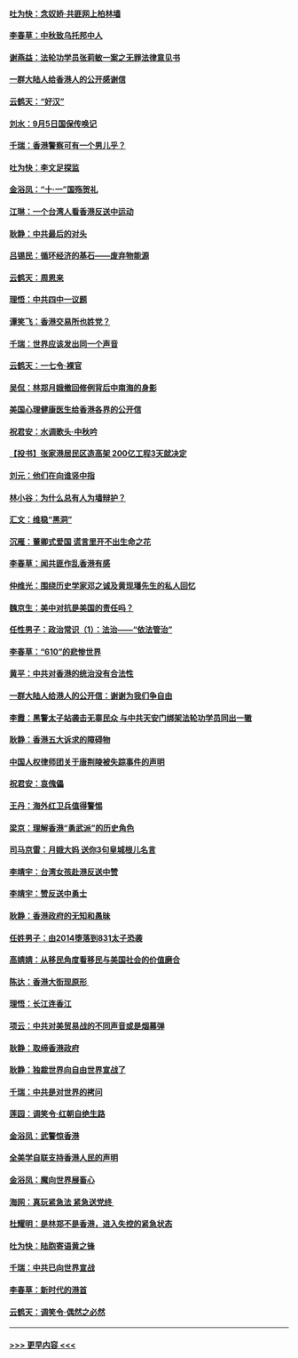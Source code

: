 #### [吐为快：念奴娇‧共匪网上柏林墙](../pages/nsc993/n11519122.md?t=09131333) 
#### [李春草：中秋致乌托邦中人](../pages/nsc993/n11518776.md?t=09131333) 
#### [谢燕益：法轮功学员张莉敏一案之无罪法律意见书](../pages/nsc993/n11517600.md?t=09131333) 
#### [一群大陆人给香港人的公开感谢信](../pages/nsc993/n11514797.md?t=09131333) 
#### [云鹤天：“好汉”](../pages/nsc993/n11513536.md?t=09131333) 
#### [刘水：9月5日国保传唤记](../pages/nsc993/n11513460.md?t=09131333) 
#### [千瑞：香港警察可有一个男儿乎？](../pages/nsc993/n11513109.md?t=09131333) 
#### [吐为快：李文足探监](../pages/nsc993/n11509622.md?t=09131333) 
#### [金浴凤：“十‧一”国殇贺礼](../pages/nsc993/n11509593.md?t=09131333) 
#### [江琳：一个台湾人看香港反送中运动](../pages/nsc993/n11509211.md?t=09131333) 
#### [耿静：中共最后的对头](../pages/nsc993/n11508308.md?t=09131333) 
#### [吕锡民：循环经济的基石——废弃物能源](../pages/nsc993/n11508212.md?t=09131333) 
#### [云鹤天：周恩来](../pages/nsc993/n11508055.md?t=09131333) 
#### [理悟：中共四中一议题](../pages/nsc993/n11507782.md?t=09131333) 
#### [谭笑飞：香港交易所也姓党？](../pages/nsc993/n11507753.md?t=09131333) 
#### [千瑞：世界应该发出同一个声音](../pages/nsc993/n11507290.md?t=09131333) 
#### [云鹤天：一七令‧裸官](../pages/nsc993/n11507177.md?t=09131333) 
#### [吴侃：林郑月娥撤回修例背后中南海的身影](../pages/nsc993/n11506876.md?t=09131333) 
#### [美国心理健康医生给香港各界的公开信](../pages/nsc993/n11506809.md?t=09131333) 
#### [祝君安：水调歌头‧中秋吟](../pages/nsc993/n11506758.md?t=09131333) 
#### [【投书】张家港居民区造高架 200亿工程3天就决定](../pages/nsc993/n11506682.md?t=09131333) 
#### [刘元：他们在向谁竖中指](../pages/nsc993/n11505384.md?t=09131333) 
#### [林小谷：为什么总有人为墙辩护？](../pages/nsc993/n11505226.md?t=09131333) 
#### [汇文：维稳“黑洞”](../pages/nsc993/n11504347.md?t=09131333) 
#### [沉雁：董卿式爱国 谎言里开不出生命之花](../pages/nsc993/n11503215.md?t=09131333) 
#### [李春草：闻共匪作乱香港有感](../pages/nsc993/n11503072.md?t=09131333) 
#### [仲维光：围绕历史学家邓之诚及黄现璠先生的私人回忆](../pages/nsc993/n11501330.md?t=09131333) 
#### [魏京生：美中对抗是美国的责任吗？](../pages/nsc993/n11500723.md?t=09131333) 
#### [任性男子：政治常识（1）：法治——“依法管治”](../pages/nsc993/n11500791.md?t=09131333) 
#### [李春草：“610”的悲惨世界](../pages/nsc993/n11501141.md?t=09131333) 
#### [黄平：中共对香港的统治没有合法性](../pages/nsc993/n11499473.md?t=09131333) 
#### [一群大陆人给港人的公开信：谢谢为我们争自由](../pages/nsc993/n11500402.md?t=09131333) 
#### [李霞：黑警太子站袭击无辜民众 与中共天安门绑架法轮功学员同出一辙](../pages/nsc993/n11499805.md?t=09131333) 
#### [耿静：香港五大诉求的障碍物](../pages/nsc993/n11497578.md?t=09131333) 
#### [中国人权律师团关于唐荆陵被失踪事件的声明](../pages/nsc993/n11500014.md?t=09131333) 
#### [祝君安：哀傀儡](../pages/nsc993/n11499776.md?t=09131333) 
#### [王丹：海外红卫兵值得警惕](../pages/nsc993/n11498138.md?t=09131333) 
#### [梁京：理解香港“勇武派”的历史角色](../pages/nsc993/n11498006.md?t=09131333) 
#### [司马京雷：月娥大妈  送你3句皇城根儿名言](../pages/nsc993/n11497885.md?t=09131333) 
#### [李靖宇：台湾女孩赴港反送中赞](../pages/nsc993/n11497721.md?t=09131333) 
#### [李靖宇：赞反送中勇士](../pages/nsc993/n11497452.md?t=09131333) 
#### [耿静：香港政府的无知和愚昧](../pages/nsc993/n11494238.md?t=09131333) 
#### [任姓男子：由2014堕落到831太子恐袭](../pages/nsc993/n11496683.md?t=09131333) 
#### [高婧婧：从移民角度看移民与美国社会的价值磨合](../pages/nsc993/n11495757.md?t=09131333) 
#### [陈达：香港大街现原形 ](../pages/nsc993/n11495441.md?t=09131333) 
#### [理悟：长江连香江](../pages/nsc993/n11495377.md?t=09131333) 
#### [项云：中共对美贸易战的不同声音或是烟幕弹](../pages/nsc993/n11494929.md?t=09131333) 
#### [耿静：取缔香港政府](../pages/nsc993/n11494218.md?t=09131333) 
#### [耿静：独裁世界向自由世界宣战了](../pages/nsc993/n11494190.md?t=09131333) 
#### [千瑞：中共是对世界的拷问](../pages/nsc993/n11493021.md?t=09131333) 
#### [莲园：调笑令‧红朝自绝生路](../pages/nsc993/n11493011.md?t=09131333) 
#### [金浴凤：武警惊香港](../pages/nsc993/n11492994.md?t=09131333) 
#### [全美学自联支持香港人民的声明](../pages/nsc993/n11492630.md?t=09131333) 
#### [金浴凤：魔向世界展畜心](../pages/nsc993/n11492599.md?t=09131333) 
#### [海网：真玩紧急法 紧急送党终 ](../pages/nsc993/n11492535.md?t=09131333) 
#### [杜耀明：是林郑不是香港，进入失控的紧急状态](../pages/nsc993/n11491420.md?t=09131333) 
#### [吐为快：陆胞寄语黄之锋](../pages/nsc993/n11491117.md?t=09131333) 
#### [千瑞：中共已向世界宣战](../pages/nsc993/n11490123.md?t=09131333) 
#### [李春草：新时代的港首](../pages/nsc993/n11489864.md?t=09131333) 
#### [云鹤天：调笑令·偶然之必然](../pages/nsc993/n11489701.md?t=09131333) 

----
#### [ >>> 更早内容 <<< ](../indexes/nsc993-earlier.md)
